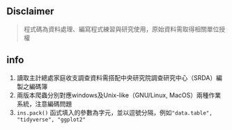 ## Disclaimer
> 程式碼為資料處理、編寫程式練習與研究使用，原始資料需取得相關單位授權



## info
1. 讀取主計總處家庭收支調查資料需搭配中央研究院調查研究中心（SRDA）編製之編碼簿
2. 兩版本爬蟲分別對應windows及Unix-like（GNU/Linux, MacOS）兩種作業系統，注意編碼問題
3. ``ins.pack()`` 函式填入的參數為字元，並以逗號分隔，例如``"data.table", "tidyverse", "ggplot2"``
